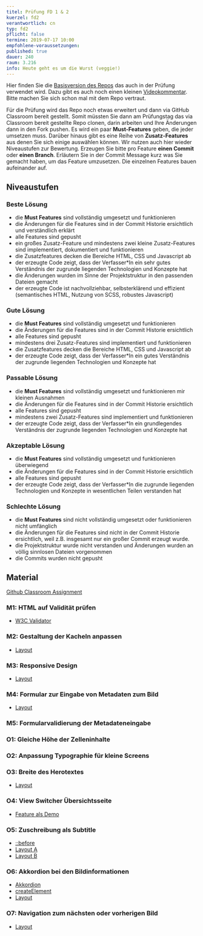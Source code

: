 ```yaml
---
titel: Prüfung FD 1 & 2
kuerzel: fd2
verantwortlich: cn
typ: fd2
pflicht: false
termine: 2019-07-17 10:00
empfohlene-voraussetzungen: 
published: true
dauer: 240
raum: 3.216
info: Heute geht es um die Wurst (veggie!)
---
```


Hier finden Sie die [Basisversion des Repos](https://github.com/cnoss/mi-bachelor-webdevelopment-fd-2019) das auch in der Prüfung verwendet wird. Dazu gibt es auch noch einen kleinen [Videokommentar](https://youtu.be/KdZUcgW0sYc). Bitte machen Sie sich schon mal mit dem Repo vertraut. 

Für die Prüfung wird das Repo noch etwas erweitert und dann via GitHub Classroom bereit gestellt. Somit müssten Sie dann am Prüfungstag das via Classroom bereit gestellte Repo clonen, darin arbeiten und Ihre Änderungen dann in den Fork pushen. Es wird ein paar **Must-Features** geben, die jeder umsetzen muss. Darüber hinaus gibt es eine Reihe von **Zusatz-Features** aus denen Sie sich einige auswählen können. Wir nutzen auch hier wieder Niveaustufen zur Bewertung. Erzeugen Sie bitte pro Feature **einen Commit** oder **einen Branch**. Erläutern Sie in der Commit Message kurz was Sie gemacht haben, um das Feature umzusetzen. Die einzelnen Features bauen aufeinander auf.


## Niveaustufen

### Beste Lösung
- die **Must Features** sind vollständig umgesetzt und funktionieren
- die Änderungen für die Features sind in der Commit Historie ersichtlich und verständlich erklärt
- alle Features sind gepusht
- ein großes Zusatz-Feature und mindestens zwei kleine Zusatz-Features sind implementiert, dokumentiert und funktionieren
- die Zusatzfeatures decken die Bereiche HTML, CSS und Javascript ab
- der erzeugte Code zeigt, dass der Verfasser\*In ein sehr gutes Verständnis der zugrunde liegenden Technologien und Konzepte hat 
- die Änderungen wurden im Sinne der Projektstruktur in den passenden Dateien gemacht
- der erzeugte Code ist nachvollziehbar, selbsterklärend und effizient (semantisches HTML, Nutzung von SCSS, robustes Javascript)

### Gute Lösung
- die **Must Features** sind vollständig umgesetzt und funktionieren
- die Änderungen für die Features sind in der Commit Historie ersichtlich
- alle Features sind gepusht
- mindestens drei Zusatz-Features sind implementiert und funktionieren
- die Zusatzfeatures decken die Bereiche HTML, CSS und Javascript ab
- der erzeugte Code zeigt, dass der Verfasser\*In ein gutes Verständnis der zugrunde liegenden Technologien und Konzepte hat

### Passable Lösung
- die **Must Features** sind vollständig umgesetzt und funktionieren mir kleinen Ausnahmen
- die Änderungen für die Features sind in der Commit Historie ersichtlich
- alle Features sind gepusht
- mindestens zwei Zusatz-Features sind implementiert und funktionieren
- der erzeugte Code zeigt, dass der Verfasser\*In ein grundlegendes Verständnis der zugrunde liegenden Technologien und Konzepte hat

### Akzeptable Lösung
- die **Must Features** sind vollständig umgesetzt und funktionieren überwiegend
- die Änderungen für die Features sind in der Commit Historie ersichtlich
- alle Features sind gepusht
- der erzeugte Code zeigt, dass der Verfasser\*In die zugrunde liegenden Technologien und Konzepte in wesentlichen Teilen verstanden hat

### Schlechte Lösung
- die **Must Features** sind nicht vollständig umgesetzt oder funktionieren nicht umfänglich
- die Änderungen für die Features sind nicht in der Commit Historie ersichtlich, weil z.B. insgesamt nur ein großer Commit erzeugt wurde.
- die Projektstruktur wurde nicht verstanden und Änderungen wurden an völlig sinnlosen Dateien vorgenommen
- die Commits wurden nicht gepusht

## Material

[Github Classroom Assignment](https://classroom.github.com/a/MuFQLUFT)

### M1: HTML auf Validität prüfen
- [W3C Validator](https://validator.w3.org/nu/#textarea)

### M2: Gestaltung der Kacheln anpassen
- [Layout](../../material/frontend-development-pruefung/m2-kachel.jpg)

### M3: Responsive Design
- [Layout](../../material/frontend-development-pruefung/m3-responsive.jpg)


### M4: Formular zur Eingabe von Metadaten zum Bild
- [Layout](../../material/frontend-development-pruefung/m4-form.jpg)

### M5: Formularvalidierung der Metadateneingabe

### O1: Gleiche Höhe der Zelleninhalte

### O2: Anpassung Typographie für kleine Screens


### O3: Breite des Herotextes
- [Layout](../../material/frontend-development-pruefung/O3-herotext.jpg)

### O4: View Switcher Übersichtsseite
- [Feature als Demo](https://www.youtube.com/watch?v=_K7BeXSGECw&feature=youtu.be)

### O5: Zuschreibung als Subtitle
- [::before](https://developer.mozilla.org/de/docs/Web/CSS/::before)
- [Layout A](../../material/frontend-development-pruefung/O5-zuschreibung-a.jpg)
- [Layout B](../../material/frontend-development-pruefung/O5-zuschreibung-b.jpg)

### O6: Akkordion bei den Bildinformationen
- [Akkordion](https://kulturbanause.de/faq/accordion/)
- [createElement](https://developer.mozilla.org/de/docs/Web/API/Document/createElement)
- [Layout](../../material/frontend-development-pruefung/O6-akkordion.jpg)

### O7: Navigation zum nächsten oder vorherigen Bild
- [Layout](../../material/frontend-development-pruefung/O7-navigation.jpg)

